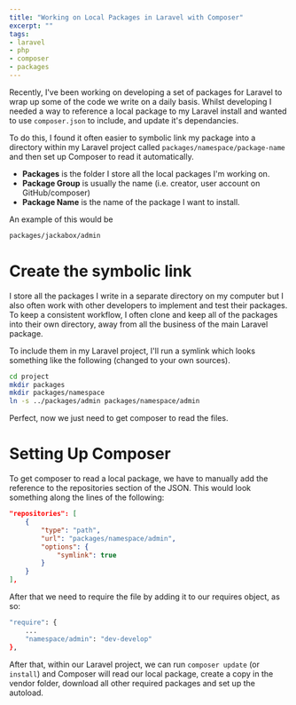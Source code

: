 ```yaml
---
title: "Working on Local Packages in Laravel with Composer"
excerpt: ""
tags:
- laravel
- php
- composer
- packages
---
```

Recently, I've been working on developing a set of packages for Laravel to wrap up some of the code we write on a daily basis. Whilst developing I needed a way to reference a local package to my Laravel install and wanted to use `composer.json` to include, and update it's dependancies. 

To do this, I found it often easier to symbolic link my package into a directory within my Laravel project called `packages/namespace/package-name` and then set up Composer to read it automatically.

- **Packages** is the folder I store all the local packages I'm working on.
- **Package Group** is usually the name (i.e. creator, user account on GitHub/composer)
- **Package Name** is the name of the package I want to install.

An example of this would be

```bash
packages/jackabox/admin
```

# Create the symbolic link

I store all the packages I write in a separate directory on my computer but I also often work with other developers to implement and test their packages. To keep a consistent workflow, I often clone and keep all of the packages into their own directory, away from all the business of the main Laravel package.

To include them in my Laravel project, I'll run a symlink which looks something like the following (changed to your own sources).

```bash
cd project
mkdir packages
mkdir packages/namespace
ln -s ../packages/admin packages/namespace/admin
```

Perfect, now we just need to get composer to read the files.

# Setting Up Composer

To get composer to read a local package, we have to manually add the reference to the repositories section of the JSON. This would look something along the lines of the following:

```json
"repositories": [
    {
        "type": "path",
        "url": "packages/namespace/admin",
        "options": {
            "symlink": true
        }
    }
],
```

After that we need to require the file by adding it to our requires object, as so:

```bash
"require": {
    ...
    "namespace/admin": "dev-develop"
},
```

After that, within our Laravel project, we can run `composer update` (or `install`) and Composer will read our local package, create a copy in the vendor folder, download all other required packages and set up the autoload.
